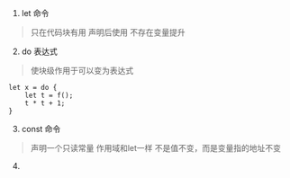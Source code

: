 1. let 命令 
>只在代码块有用
>声明后使用  不存在变量提升

2. do 表达式

>使块级作用于可以变为表达式
```ES6
let x = do {
    let t = f();
    t * t + 1;
}
```

3. const 命令
>声明一个只读常量
>作用域和let一样
>不是值不变，而是变量指的地址不变

4. 
